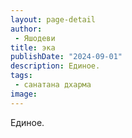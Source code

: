 ```yaml
---
layout: page-detail
author:
 - Яшодеви
title: эка
publishDate: "2024-09-01"
description: Единое.
tags:
 - санатана дхарма
image: 
---
```


Единое.

